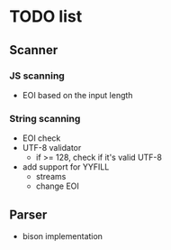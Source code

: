 # TODO list

## Scanner

### JS scanning
- EOI based on the input length

### String scanning
- EOI check
- UTF-8 validator
  - if >= 128, check if it's valid UTF-8
- add support for YYFILL
  - streams
  - change EOI

## Parser
- bison implementation

